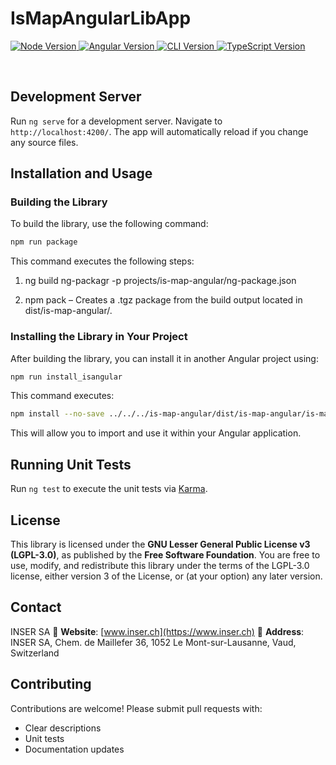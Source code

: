 # IsMapAngularLibApp

<p align="left">
  <a href="https://nodejs.org/en/" target="_blank">
    <img src="https://img.shields.io/badge/Node.js-%3E%3D%2020.9.0-green" alt="Node Version" />
  </a>
  <a href="https://angular.io/" target="_blank">
    <img src="https://img.shields.io/badge/Angular-v17.3-ff0000" alt="Angular Version" />
  </a>
  <a href="https://github.com/angular/angular-cli" target="_blank">
    <img src="https://img.shields.io/badge/Angular CLI-v17.3-red" alt="CLI Version" />
  </a>
  <a href="https://www.typescriptlang.org/" target="_blank">
    <img src="https://img.shields.io/badge/TypeScript-v5.4-3178c6" alt="TypeScript Version" />
  </a>
</p></br>

## Development Server

Run `ng serve` for a development server. Navigate to `http://localhost:4200/`. The app will automatically reload if you change any source files.

## Installation and Usage

### Building the Library

To build the library, use the following command:

```sh
npm run package
```

This command executes the following steps:

1. ng build ng-packagr -p projects/is-map-angular/ng-package.json

2. npm pack – Creates a .tgz package from the build output located in dist/is-map-angular/.

### Installing the Library in Your Project

After building the library, you can install it in another Angular project using:

```sh
npm run install_isangular
```

This command executes:

```sh
npm install --no-save ../../../is-map-angular/dist/is-map-angular/is-map-angular-17.0.0.tgz
```

This will allow you to import and use it within your Angular application.

## Running Unit Tests

Run `ng test` to execute the unit tests via [Karma](https://karma-runner.github.io).

## License

This library is licensed under the **GNU Lesser General Public License v3 (LGPL-3.0)**, as published by the **Free Software Foundation**. You are free to use, modify, and redistribute this library under the terms of the LGPL-3.0 license, either version 3 of the License, or (at your option) any later version.

## Contact

INSER SA
🔗 **Website**: [www.inser.ch](https://www.inser.ch)
📍 **Address**: INSER SA, Chem. de Maillefer 36, 1052 Le Mont-sur-Lausanne, Vaud, Switzerland

## Contributing

Contributions are welcome! Please submit pull requests with:

- Clear descriptions
- Unit tests
- Documentation updates
